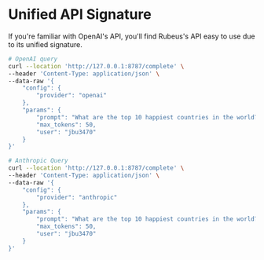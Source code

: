 # Unified API Signature

If you're familiar with OpenAI's API, you'll find Rubeus's API easy to use due to its unified signature.
```bash
# OpenAI query
curl --location 'http://127.0.0.1:8787/complete' \
--header 'Content-Type: application/json' \
--data-raw '{
    "config": {
        "provider": "openai"
    },
    "params": {
        "prompt": "What are the top 10 happiest countries in the world?",
        "max_tokens": 50,
        "user": "jbu3470"
    }
}'

# Anthropic Query
curl --location 'http://127.0.0.1:8787/complete' \
--header 'Content-Type: application/json' \
--data-raw '{
    "config": {
        "provider": "anthropic"
    },
    "params": {
        "prompt": "What are the top 10 happiest countries in the world?",
        "max_tokens": 50,
        "user": "jbu3470"
    }
}'
```